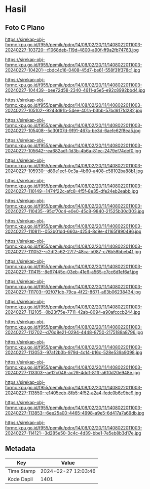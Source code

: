 # Hasil

## Foto C Plano

https://sirekap-obj-formc.kpu.go.id/f955/pemilu/pdpr/14/08/02/20/11/1408022011003-20240227-103720--f1068deb-119d-4800-a90f-ff9a2fb74763.jpg

https://sirekap-obj-formc.kpu.go.id/f955/pemilu/pdpr/14/08/02/20/11/1408022011003-20240227-104201--cbdc4c16-0408-45d7-be61-558f31f378c1.jpg

https://sirekap-obj-formc.kpu.go.id/f955/pemilu/pdpr/14/08/02/20/11/1408022011003-20240227-104439--bee72d58-2340-4611-a5e5-e92c8992bbd4.jpg

https://sirekap-obj-formc.kpu.go.id/f955/pemilu/pdpr/14/08/02/20/11/1408022011003-20240227-105102--9243d91b-54ee-401a-b3bb-57bd617fd282.jpg

https://sirekap-obj-formc.kpu.go.id/f955/pemilu/pdpr/14/08/02/20/11/1408022011003-20240227-105408--5c30f07d-9f91-467a-be3d-6aefe62f8ea5.jpg

https://sirekap-obj-formc.kpu.go.id/f955/pemilu/pdpr/14/08/02/20/11/1408022011003-20240227-105642--ea682adf-1d3b-4b6a-81ec-2479ef74def0.jpg

https://sirekap-obj-formc.kpu.go.id/f955/pemilu/pdpr/14/08/02/20/11/1408022011003-20240227-105930--d89e1ecf-0c3a-4b60-a408-c58102ba88b1.jpg

https://sirekap-obj-formc.kpu.go.id/f955/pemilu/pdpr/14/08/02/20/11/1408022011003-20240227-110149--1474f22c-afc8-4f5f-8e35-dfe24eb2eabb.jpg

https://sirekap-obj-formc.kpu.go.id/f955/pemilu/pdpr/14/08/02/20/11/1408022011003-20240227-110435--95cf70c4-e0e0-45c8-9840-21525b30d303.jpg

https://sirekap-obj-formc.kpu.go.id/f955/pemilu/pdpr/14/08/02/20/11/1408022011003-20240227-110811--053b01dd-660a-4254-8c9e-41165f890496.jpg

https://sirekap-obj-formc.kpu.go.id/f955/pemilu/pdpr/14/08/02/20/11/1408022011003-20240227-111052--c2df2c62-27f7-48ca-b087-c76b58bbeb41.jpg

https://sirekap-obj-formc.kpu.go.id/f955/pemilu/pdpr/14/08/02/20/11/1408022011003-20240227-111415--8e97445c-03eb-41e6-a565-c7cc6d1ef6af.jpg

https://sirekap-obj-formc.kpu.go.id/f955/pemilu/pdpr/14/08/02/20/11/1408022011003-20240227-111703--92f071cb-79ca-4f22-8671-a63b06238434.jpg

https://sirekap-obj-formc.kpu.go.id/f955/pemilu/pdpr/14/08/02/20/11/1408022011003-20240227-112105--0b23f75e-7711-42ab-8094-a90afcccb244.jpg

https://sirekap-obj-formc.kpu.go.id/f955/pemilu/pdpr/14/08/02/20/11/1408022011003-20240227-112702--d76d8e21-0294-4448-8750-2175188a8796.jpg

https://sirekap-obj-formc.kpu.go.id/f955/pemilu/pdpr/14/08/02/20/11/1408022011003-20240227-113053--97af2b3b-979d-4c14-b16c-528e539a9098.jpg

https://sirekap-obj-formc.kpu.go.id/f955/pemilu/pdpr/14/08/02/20/11/1408022011003-20240227-113303--ae12c048-ac29-4ddf-81ff-a610d20e948e.jpg

https://sirekap-obj-formc.kpu.go.id/f955/pemilu/pdpr/14/08/02/20/11/1408022011003-20240227-113550--e1405ecb-8fb5-4f52-a2a4-fedc0b6c9bc9.jpg

https://sirekap-obj-formc.kpu.go.id/f955/pemilu/pdpr/14/08/02/20/11/1408022011003-20240227-113853--6ee25a00-4465-4998-a9e5-6d417a7a69db.jpg

https://sirekap-obj-formc.kpu.go.id/f955/pemilu/pdpr/14/08/02/20/11/1408022011003-20240227-114121--3d285e50-3c4c-4d39-bbe1-7e5eb8b3d17e.jpg


## Metadata

| Key        | Value               |
| ---------- | ------------------- |
| Time Stamp | 2024-02-27 12:03:46 |
| Kode Dapil | 1401                |



